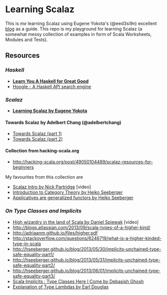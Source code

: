 # Learning Scalaz

This is _me_ learning Scalaz using Eugene Yokota's (@eed3si9n) excellent [blog](http://eed3si9n.com/learning-scalaz/) as a guide. This repo is my playground for learning Scalaz (a somewhat messy collection of examples in form of Scala Worksheets, Modules and Tests). 

## Resources

### _Haskell_

* __[Learn You A Haskell for Great Good](http://learnyouahaskell.com/chapters)__
* [Hoogle - A Haskell API search engine](http://www.haskell.org/hoogle/)

### _Scalaz_

* __[Learning Scalaz by Eugene Yokota](http://eed3si9n.com/learning-scalaz/)__

#### Towards Scalaz by Adelbert Chang (@adelbertchang)

* [Towards Scalaz (part 1)](http://typelevel.org/blog/2013/10/13/towards-scalaz-1.html)
* [Towards Scalaz (part 2)](http://typelevel.org/blog/2013/12/15/towards-scalaz-2.html)

#### Collection from hacking-scala.org

* <http://hacking-scala.org/post/49050104489/scalaz-resources-for-beginners>

My favourites from this collection are

* [Scalaz Intro by Nick Partridge](http://vimeo.com/10482466) [video]
* [Introduction to Category Theory by Heiko Seeberger](http://hseeberger.wordpress.com/2010/11/25/introduction-to-category-theory-in-scala/)
* [Applicatives are generalized functors by Heiko Seeberger](http://hseeberger.wordpress.com/2011/01/31/applicatives-are-generalized-functors/)


### _On Type Classes and Implicits_

* [High wizardry in the land of Scala by Daniel Spiewak](http://vimeo.com/28793245) [video]
* <http://blogs.atlassian.com/2013/09/scala-types-of-a-higher-kind/>
* <http://adriaanm.github.io/files/higher.pdf>
* <http://stackoverflow.com/questions/6246719/what-is-a-higher-kinded-type-in-scala>
* <http://hseeberger.github.io/blog/2013/05/30/implicits-unchained-type-safe-equality-part1/>
* <http://hseeberger.github.io/blog/2013/05/31/implicits-unchained-type-safe-equality-part2/>
* <http://hseeberger.github.io/blog/2013/06/01/implicits-unchained-type-safe-equality-part3/>
* [Scala Implicits : Type Classes Here I Come by Debasish Ghosh](http://debasishg.blogspot.co.at/2010/06/scala-implicits-type-classes-here-i.html)
* [Explanation of Type Lambdas by Earl Douglas](https://github.com/earldouglas/scala-scratchpad/tree/master/type-lambdas)
